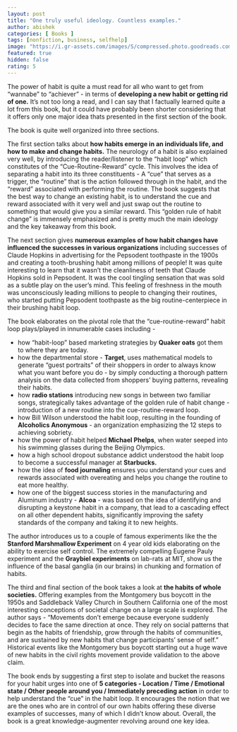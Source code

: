 ```yaml
---
layout: post
title: "One truly useful ideology. Countless examples."
author: abishek
categories: [ Books ]
tags: [nonfiction, business, selfhelp]
image: "https://i.gr-assets.com/images/S/compressed.photo.goodreads.com/books/1545854312l/12609433._SY475_.jpg"
featured: true
hidden: false
rating: 5
---
```


The power of habit is quite a must read for all who want to get from “wannabe” to “achiever” - in terms of **developing a new habit or getting rid of one.** It’s not too long a read, and I can say that I factually learned quite a lot from this book, but it could have probably been shorter considering that it offers only one major idea thats presented in the first section of the book.

The book is quite well organized into three sections.

The first section talks about **how habits emerge in an individuals life, and how to make and change habits.** The neurology of a habit is also explained very well, by introducing the reader/listener to the “habit loop” which constitutes of the “Cue-Routine-Reward” cycle. <span class="spoiler">This involves the idea of separating a habit into its three constituents - A “cue” that serves as a trigger, the “routine” that is the action followed through in the habit, and the “reward” associated with performing the routine. The book suggests that the best way to change an existing habit, is to understand the cue and reward associated with it very well and just swap out the routine to something that would give you a similar reward.</span> This “golden rule of habit change” is immensely emphasized and is pretty much the main ideology and the key takeaway from this book.

The next section gives **numerous examples of how habit changes have influenced the successes in various organizations** including successes of Claude Hopkins in advertising for the Pepsodent toothpaste in the 1900s and creating a tooth-brushing habit among millions of people! <span class="spoiler">It was quite interesting to learn that it wasn’t the cleanliness of teeth that Claude Hopkins sold in Pepsodent. It was the cool tingling sensation that was sold as a subtle play on the user’s mind. This feeling of freshness in the mouth was unconsciously leading millions to people to changing their routines, who started putting Pepsodent toothpaste as the big routine-centerpiece in their brushing habit loop.</span>

The book elaborates on the pivotal role that the “cue-routine-reward” habit loop plays/played in innumerable cases including -
- how “habit-loop” based marketing strategies by **Quaker oats** got them to where they are today.
- how the departmental store - **Target**, uses mathematical models to generate “guest portraits” of their shoppers <span class="spoiler">in order to always know what you want before you do - by simply conducting a thorough pattern analysis on the data collected from shoppers’ buying patterns, revealing their habits.</span>
- how **radio stations** introducing new songs in between two familiar songs, strategically takes advantage of the golden rule of habit change - introduction of a new routine into the cue-routine-reward loop.
- how Bill Wilson understood the habit loop, resulting in the founding of **Alcoholics Anonymous** - an organization emphasizing the 12 steps to achieving sobriety.
- how the power of habit helped **Michael Phelps**, when water seeped into his swimming glasses during the Beijing Olympics.
- how a high school dropout substance addict understood the habit loop to become a successful manager at **Starbucks.**
- how the idea of **food journaling** ensures you understand your cues and rewards associated with overeating and helps you change the routine to eat more healthy.
- how one of the biggest success stories in the manufacturing and Aluminum industry - **Alcoa** - was based on the idea of identifying and disrupting a keystone habit in a company, that lead to a cascading effect on all other dependent habits, significantly improving the safety standards of the company and taking it to new heights.

The author introduces us to a couple of famous experiments like the the **Stanford Marshmallow Experiment** on 4 year old kids elaborating on the ability to exercise self control. The extremely compelling Eugene Pauly experiment and the **Graybiel experiments** on lab-rats at MIT, show us the influence of the basal ganglia (in our brains) in chunking and formation of habits.

The third and final section of the book takes a look at **the habits of whole societies.** Offering examples from the Montgomery bus boycott in the 1950s and Saddleback Valley Church in Southern California one of the most interesting conceptions of societal change on a large scale is explored. <span class="spoiler">The author says - “Movements don’t emerge because everyone suddenly decides to face the same direction at once. They rely on social patterns that begin as the habits of friendship, grow through the habits of communities, and are sustained by new habits that change participants’ sense of self.” Historical events like the Montgomery bus boycott starting out a huge wave of new habits in the civil rights movement provide validation to the above claim.</span>

The book ends by suggesting a first step to isolate and bucket the reasons for your habit urges into one of **5 categories - Location / Time / Emotional state / Other people around you / Immediately preceding action** in order to help understand the “cue” in the habit loop. It encourages the notion that we are the ones who are in control of our own habits offering these diverse examples of successes, many of which I didn’t know about. Overall, the book is a great knowledge-augmenter revolving around one key idea.
